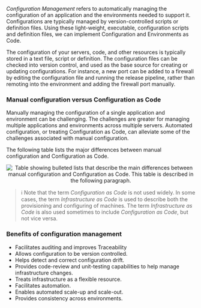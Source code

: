 *Configuration Management* refers to automatically managing the configuration of an application and the environments needed to support it. Configurations are typically managed by version-controlled scripts or definition files. Using these light-weight, executable, configuration scripts and definition files, we can implement Configuration and Environments as Code.

The configuration of your servers, code, and other resources is typically stored in a text file, script or definition. The configuration files can be checked into version control, and used as the base source for creating or updating configurations. For instance, a new port can be added to a firewall by editing the configuration file and running the release pipeline, rather than remoting into the environment and adding the firewall port manually.

### Manual configuration versus Configuration as Code

Manually managing the configuration of a single application and environment can be challenging. The challenges are greater for managing multiple applications and environments across multiple servers. Automated configuration, or treating Configuration as Code, can alleviate some of the challenges associated with manual configuration.

The following table lists the major differences between manual configuration and Configuration as Code.

<p style="text-align:center;"><img src="../Linked_Image_Files/cac_vs_manual.png" alt="Table showing bulleted lists that describe the main differences between manual configuration and Configuration as Code. This table is described in the following paragraph."></p>

> :information_source: Note that the term *Configuration as Code* is not used widely. In some cases, the term *Infrastructure as Code* is used to describe both the provisioning and configuring of machines. The term *Infrastructure as Code* is also used sometimes to include *Configuration as Code*, but not vice versa.

### Benefits of configuration management

- Facilitates auditing and improves Traceability
- Allows configuration to be version controlled.
- Helps detect and correct configuration drift.
- Provides code-review and unit-testing capabilities to help manage infrastructure changes.
- Treats infrastructure as a flexible resource.
- Facilitates automation.
- Enables automated scale-up and scale-out.
- Provides consistency across environments.
